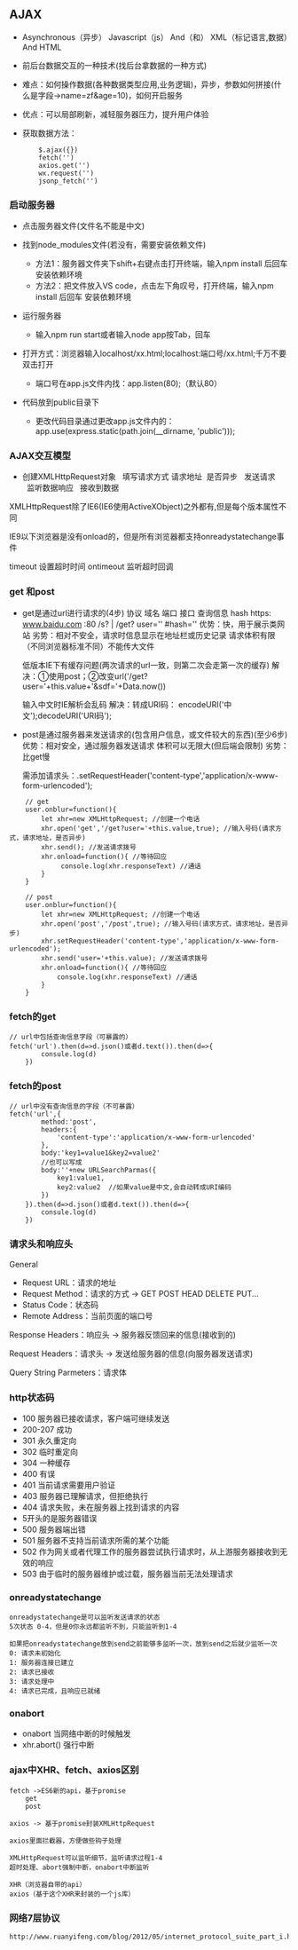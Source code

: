 ## AJAX
- Asynchronous（异步） Javascript（js） And（和） XML（标记语言,数据）And HTML
- 前后台数据交互的一种技术(找后台拿数据的一种方式)
- 难点：如何操作数据(各种数据类型应用,业务逻辑)，异步，参数如何拼接(什么是字段->name=zf&age=10)，如何开启服务
- 优点：可以局部刷新，减轻服务器压力，提升用户体验

- 获取数据方法：
    ```
        $.ajax({})
        fetch('')
        axios.get('')
        wx.request('')
        jsonp_fetch('')
    ```

### 启动服务器
- 点击服务器文件(文件名不能是中文)

- 找到node_modules文件(若没有，需要安装依赖文件)
    - 方法1：服务器文件夹下shift+右键点击打开终端，输入npm install 后回车 安装依赖环境
    - 方法2：把文件放入VS code，点击左下角叹号，打开终端，输入npm install 后回车 安装依赖环境

- 运行服务器
    - 输入npm run start或者输入node app按Tab，回车

- 打开方式：浏览器输入localhost/xx.html;localhost:端口号/xx.html;千万不要双击打开
    - 端口号在app.js文件内找：app.listen(80);（默认80）

- 代码放到public目录下
    - 更改代码目录通过更改app.js文件内的：app.use(express.static(path.join(__dirname, 'public')));

### AJAX交互模型
- 创建XMLHttpRequest对象
  填写请求方式 请求地址  是否异步
  发送请求
  监听数据响应
  接收到数据

XMLHttpRequest除了IE6(IE6使用ActiveXObject)之外都有,但是每个版本属性不同

IE9以下浏览器是没有onload的，但是所有浏览器都支持onreadystatechange事件

timeout  设置超时时间
ontimeout 监听超时回调

### get 和post

- get是通过url进行请求的(4步)
    协议 域名 端口 接口 查询信息 hash
        https:
        www.baidu.com
        :80
        /s? | /get?
        user=''
        #hash=''
    优势：快，用于展示类网站
    劣势：相对不安全，请求时信息显示在地址栏或历史记录
        请求体积有限（不同浏览器标准不同）不能传大文件

    低版本IE下有缓存问题(两次请求的url一致，则第二次会走第一次的缓存)
        解决：①使用post；②改变url('/get?user='+this.value+'&sdf='+Data.now())

    输入中文时IE解析会乱码
        解决：转成URI码： encodeURI('中文');decodeURI('URI码');

- post是通过服务器来发送请求的(包含用户信息，或文件较大的东西)(至少6步)
    优势：相对安全，通过服务器发送请求
        体积可以无限大(但后端会限制)
    劣势：比get慢
    
    需添加请求头：.setRequestHeader('content-type','application/x-www-form-urlencoded');

```
    // get
    user.onblur=function(){          
        let xhr=new XMLHttpRequest; //创建一个电话
        xhr.open('get','/get?user='+this.value,true); //输入号码(请求方式，请求地址，是否异步)
        xhr.send(); //发送请求拨号
        xhr.onload=function(){ //等待回应
             console.log(xhr.responseText) //通话
        }
    }

    // post
    user.onblur=function(){          
        let xhr=new XMLHttpRequest; //创建一个电话
        xhr.open('post','/post',true); //输入号码(请求方式，请求地址，是否异步)
        xhr.setRequestHeader('content-type','application/x-www-form-urlencoded');
        xhr.send('user='+this.value); //发送请求拨号
        xhr.onload=function(){ //等待回应
            console.log(xhr.responseText) //通话
        }
    }

```

### fetch的get

```
// url中包括查询信息字段（可暴露的）
fetch('url').then(d=>d.json()或者d.text()).then(d=>{
        consule.log(d)
    })
```

### fetch的post
    
```
// url中没有查询信息的字段（不可暴露）
fetch('url',{
        method:'post',
        headers:{
            'content-type':'application/x-www-form-urlencoded'
        },
        body:'key1=value1&key2=value2'
        //也可以写成
        body:''+new URLSearchParmas({
            key1:value1,
            key2:value2  //如果value是中文,会自动转成URI编码
        })
    }).then(d=>d.json()或者d.text()).then(d=>{
        consule.log(d)
    })
```

### 请求头和响应头

General
- Request URL：请求的地址
- Request Method：请求的方式 -> GET POST HEAD DELETE PUT...
- Status Code：状态码
- Remote Address：当前页面的端口号

Response Headers：响应头 -> 服务器反馈回来的信息(接收到的)

Request Headers：请求头 -> 发送给服务器的信息(向服务器发送请求)

Query String Parmeters：请求体

### http状态码 

- 100 服务器已接收请求，客户端可继续发送
- 200-207 成功
- 301 永久重定向
- 302 临时重定向
- 304 一种缓存
- 400 有误
- 401 当前请求需要用户验证
- 403 服务器已理解请求，但拒绝执行
- 404 请求失败，未在服务器上找到请求的内容
- 5开头的是服务器错误
- 500 服务器端出错
- 501 服务器不支持当前请求所需的某个功能
- 502 作为网关或者代理工作的服务器尝试执行请求时，从上游服务器接收到无效的响应
- 503 由于临时的服务器维护或过载，服务器当前无法处理请求

### onreadystatechange

    onreadystatechange是可以监听发送请求的状态
    5次状态 0-4，但是0你永远都监听不到，只能监听到1-4

    如果把onreadystatechange放到send之前能够多监听一次，放到send之后就少监听一次
    0: 请求未初始化
    1: 服务器连接已建立
    2: 请求已接收
    3: 请求处理中
    4: 请求已完成，且响应已就绪

### onabort

- onabort  当网络中断的时候触发
- xhr.abort()  强行中断


### ajax中XHR、fetch、axios区别

    fetch ->ES6新的api，基于promise
        get
        post

    axios -> 基于promise封装XMLHttpRequest

    axios里面拦截器，方便做些钩子处理

    XMLHttpRequest可以监听细节，监听请求过程1-4
    超时处理、abort强制中断，onabort中断监听

    XHR（浏览器自带的api） 
    axios（基于这个XHR来封装的一个js库）

### 网络7层协议

    http://www.ruanyifeng.com/blog/2012/05/internet_protocol_suite_part_i.html